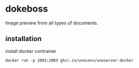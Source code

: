 # dokeboss
Image preview from all types of documents. 


## installation

install docker contrainer
```
docker run -p 2003:2003 ghcr.io/unoconv/unoserver-docker
```
